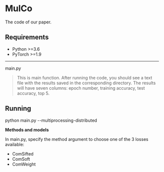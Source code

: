 # MulCo
The code of our paper.

## Requirements
- Python >=3.6
- PyTorch >=1.9

---
main.py
  >This is main function. After running the code, you should see a text file with the results saved in the corresponding directory. The results will have seven columns: epoch number, training accuracy, test accuracy, top 5.

## Running

python main.py --multiprocessing-distributed

**Methods and models**

In main.py, specify the method argument to choose one of the 3 losses available:
- ComSifted
- ComSoft
- ComWeight
